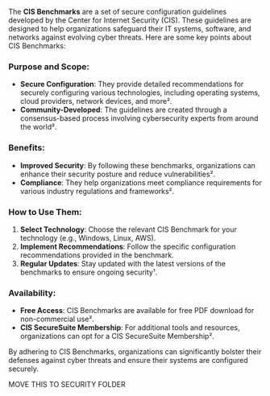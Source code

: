 The **CIS Benchmarks** are a set of secure configuration guidelines developed by the Center for Internet Security (CIS). These guidelines are designed to help organizations safeguard their IT systems, software, and networks against evolving cyber threats. Here are some key points about CIS Benchmarks:

### **Purpose and Scope**:
- **Secure Configuration**: They provide detailed recommendations for securely configuring various technologies, including operating systems, cloud providers, network devices, and more².
- **Community-Developed**: The guidelines are created through a consensus-based process involving cybersecurity experts from around the world².

### **Benefits**:
- **Improved Security**: By following these benchmarks, organizations can enhance their security posture and reduce vulnerabilities².
- **Compliance**: They help organizations meet compliance requirements for various industry regulations and frameworks².

### **How to Use Them**:
1. **Select Technology**: Choose the relevant CIS Benchmark for your technology (e.g., Windows, Linux, AWS).
2. **Implement Recommendations**: Follow the specific configuration recommendations provided in the benchmark.
3. **Regular Updates**: Stay updated with the latest versions of the benchmarks to ensure ongoing security¹.

### **Availability**:
- **Free Access**: CIS Benchmarks are available for free PDF download for non-commercial use².
- **CIS SecureSuite Membership**: For additional tools and resources, organizations can opt for a CIS SecureSuite Membership².

By adhering to CIS Benchmarks, organizations can significantly bolster their defenses against cyber threats and ensure their systems are configured securely.

MOVE THIS TO SECURITY FOLDER